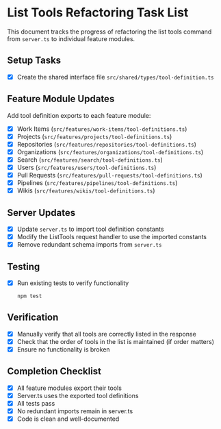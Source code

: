 # List Tools Refactoring Task List

This document tracks the progress of refactoring the list tools command from `server.ts` to individual feature modules.

## Setup Tasks

- [x] Create the shared interface file `src/shared/types/tool-definition.ts`

## Feature Module Updates

Add tool definition exports to each feature module:

- [x] Work Items (`src/features/work-items/tool-definitions.ts`)
- [x] Projects (`src/features/projects/tool-definitions.ts`)
- [x] Repositories (`src/features/repositories/tool-definitions.ts`)
- [x] Organizations (`src/features/organizations/tool-definitions.ts`)
- [x] Search (`src/features/search/tool-definitions.ts`)
- [x] Users (`src/features/users/tool-definitions.ts`)
- [x] Pull Requests (`src/features/pull-requests/tool-definitions.ts`)
- [x] Pipelines (`src/features/pipelines/tool-definitions.ts`)
- [x] Wikis (`src/features/wikis/tool-definitions.ts`)

## Server Updates

- [x] Update `server.ts` to import tool definition constants
- [x] Modify the ListTools request handler to use the imported constants
- [x] Remove redundant schema imports from `server.ts`

## Testing

- [x] Run existing tests to verify functionality
  ```bash
  npm test
  ```

## Verification

- [x] Manually verify that all tools are correctly listed in the response
- [x] Check that the order of tools in the list is maintained (if order matters)
- [x] Ensure no functionality is broken

## Completion Checklist

- [x] All feature modules export their tools
- [x] Server.ts uses the exported tool definitions
- [x] All tests pass
- [x] No redundant imports remain in server.ts
- [x] Code is clean and well-documented
